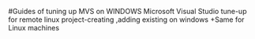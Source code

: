 #Guides of tuning up MVS on WINDOWS
Microsoft Visual Studio tune-up for remote linux project-creating ,adding existing on windows
+Same for Linux machines 
